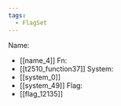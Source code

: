```yaml
---
tags:
  - FlagSet
---
```

Name:
- [[name_4]]
Fn:
- [[t2510_function37]]
System:
- [[system_0]]
- [[system_49]]
Flag:
- [[flag_12135]]
